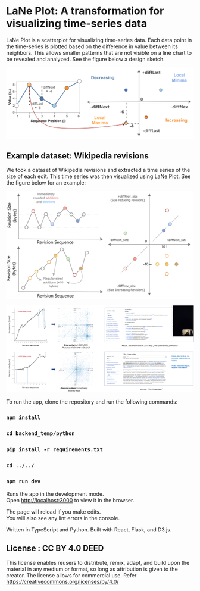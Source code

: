 # LaNe Plot: A transformation for visualizing time-series data

LaNe Plot is a scatterplot for visualizing time-series data. Each data point in the time-series is plotted based on the difference in value between its neighbors. This allows smaller patterns that are not visible on a line chart to be revealed and analyzed. See the figure below a design sketch.

![LaNe Plot](src/static/images/quadrant_labels_mini.drawio.svg)

## Example dataset: Wikipedia revisions

We took a dataset of Wikipedia revisions and extracted a time series of the size of each edit. This time series was then visualized using LaNe Plot. See the figure below for an example:

![Wiki Patterns](src/static/images/wiki_patterns_concept.svg)


![Wiki Patterns Examples](src/static/images/wiki_patterns_examples.png)

To run the app, clone the repository and run the following commands:

### `npm install`
### `cd backend_temp/python`
### `pip install -r requirements.txt`
### `cd ../../`
### `npm run dev`

Runs the app in the development mode.\
Open [http://localhost:3000](http://localhost:3000) to view it in the browser.

The page will reload if you make edits.\
You will also see any lint errors in the console.

Written in TypeScript and Python. Built with React, Flask, and D3.js.

## License : CC BY 4.0 DEED
This license enables reusers to distribute, remix, adapt, and build upon the material in any medium or format, so long as attribution is given to the creator. The license allows for commercial use. Refer https://creativecommons.org/licenses/by/4.0/